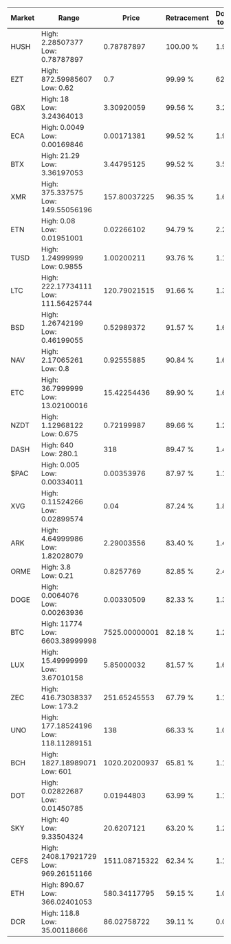| Market | Range | Price| Retracement | Doubles to 50% |
| --- | --- | --- | --- | --- |
| HUSH | High: 2.28507377<br />Low: 0.78787897 | 0.78787897 | 100.00 % | 1.95 |
| EZT | High: 872.59985607<br />Low: 0.62 | 0.7 | 99.99 % | 623.73 |
| GBX | High: 18<br />Low: 3.24364013 | 3.30920059 | 99.56 % | 3.21 |
| ECA | High: 0.0049<br />Low: 0.00169846 | 0.00171381 | 99.52 % | 1.93 |
| BTX | High: 21.29<br />Low: 3.36197053 | 3.44795125 | 99.52 % | 3.57 |
| XMR | High: 375.337575<br />Low: 149.55056196 | 157.80037225 | 96.35 % | 1.66 |
| ETN | High: 0.08<br />Low: 0.01951001 | 0.02266102 | 94.79 % | 2.20 |
| TUSD | High: 1.24999999<br />Low: 0.9855 | 1.00200211 | 93.76 % | 1.12 |
| LTC | High: 222.17734111<br />Low: 111.56425744 | 120.79021515 | 91.66 % | 1.38 |
| BSD | High: 1.26742199<br />Low: 0.46199055 | 0.52989372 | 91.57 % | 1.63 |
| NAV | High: 2.17065261<br />Low: 0.8 | 0.92555885 | 90.84 % | 1.60 |
| ETC | High: 36.7999999<br />Low: 13.02100016 | 15.42254436 | 89.90 % | 1.62 |
| NZDT | High: 1.12968122<br />Low: 0.675 | 0.72199987 | 89.66 % | 1.25 |
| DASH | High: 640<br />Low: 280.1 | 318 | 89.47 % | 1.45 |
| $PAC | High: 0.005<br />Low: 0.00334011 | 0.00353976 | 87.97 % | 1.18 |
| XVG | High: 0.11524266<br />Low: 0.02899574 | 0.04 | 87.24 % | 1.80 |
| ARK | High: 4.64999986<br />Low: 1.82028079 | 2.29003556 | 83.40 % | 1.41 |
| ORME | High: 3.8<br />Low: 0.21 | 0.8257769 | 82.85 % | 2.43 |
| DOGE | High: 0.0064076<br />Low: 0.00263936 | 0.00330509 | 82.33 % | 1.37 |
| BTC | High: 11774<br />Low: 6603.38999998 | 7525.00000001 | 82.18 % | 1.22 |
| LUX | High: 15.49999999<br />Low: 3.67010158 | 5.85000032 | 81.57 % | 1.64 |
| ZEC | High: 416.73038337<br />Low: 173.2 | 251.65245553 | 67.79 % | 1.17 |
| UNO | High: 177.18524196<br />Low: 118.11289151 | 138 | 66.33 % | 1.07 |
| BCH | High: 1827.18989071<br />Low: 601 | 1020.20200937 | 65.81 % | 1.19 |
| DOT | High: 0.02822687<br />Low: 0.01450785 | 0.01944803 | 63.99 % | 1.10 |
| SKY | High: 40<br />Low: 9.33504324 | 20.6207121 | 63.20 % | 1.20 |
| CEFS | High: 2408.17921729<br />Low: 969.26151166 | 1511.08715322 | 62.34 % | 1.12 |
| ETH | High: 890.67<br />Low: 366.02401053 | 580.34117795 | 59.15 % | 1.08 |
| DCR | High: 118.8<br />Low: 35.00118666 | 86.02758722 | 39.11 % | 0.00 |
